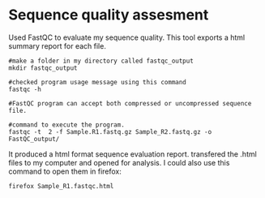 # Sequence quality assesment

Used FastQC to evaluate my sequence quality. This tool exports a html summary report for each file.

```
#make a folder in my directory called fastqc_output
mkdir fastqc_output

#checked program usage message using this command
fastqc -h

#FastQC program can accept both compressed or uncompressed sequence file.

#command to execute the program.
fastqc -t  2 -f Sample.R1.fastq.gz Sample_R2.fastq.gz -o FastQC_output/

```
It produced a html format sequence evaluation report. transfered the .html files to my computer and opened for analysis. I could also use this command to open them in firefox:
```
firefox Sample_R1.fastqc.html
```
